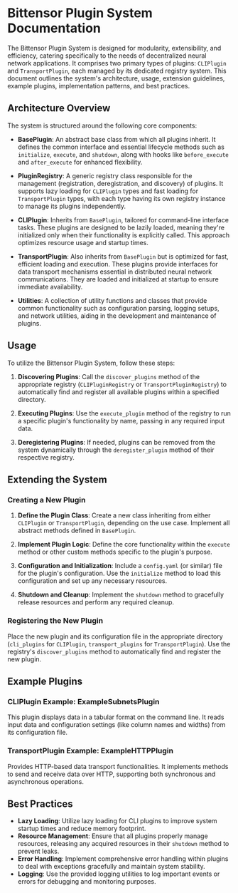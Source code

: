 # Bittensor Plugin System Documentation

The Bittensor Plugin System is designed for modularity, extensibility, and efficiency, catering specifically to the needs of decentralized neural network applications. It comprises two primary types of plugins: `CLIPlugin` and `TransportPlugin`, each managed by its dedicated registry system. This document outlines the system's architecture, usage, extension guidelines, example plugins, implementation patterns, and best practices.

## Architecture Overview

The system is structured around the following core components:

- **BasePlugin**: An abstract base class from which all plugins inherit. It defines the common interface and essential lifecycle methods such as `initialize`, `execute`, and `shutdown`, along with hooks like `before_execute` and `after_execute` for enhanced flexibility.

- **PluginRegistry**: A generic registry class responsible for the management (registration, deregistration, and discovery) of plugins. It supports lazy loading for `CLIPlugin` types and fast loading for `TransportPlugin` types, with each type having its own registry instance to manage its plugins independently.

- **CLIPlugin**: Inherits from `BasePlugin`, tailored for command-line interface tasks. These plugins are designed to be lazily loaded, meaning they're initialized only when their functionality is explicitly called. This approach optimizes resource usage and startup times.

- **TransportPlugin**: Also inherits from `BasePlugin` but is optimized for fast, efficient loading and execution. These plugins provide interfaces for data transport mechanisms essential in distributed neural network communications. They are loaded and initialized at startup to ensure immediate availability.

- **Utilities**: A collection of utility functions and classes that provide common functionality such as configuration parsing, logging setups, and network utilities, aiding in the development and maintenance of plugins.

## Usage

To utilize the Bittensor Plugin System, follow these steps:

1. **Discovering Plugins**: Call the `discover_plugins` method of the appropriate registry (`CLIPluginRegistry` or `TransportPluginRegistry`) to automatically find and register all available plugins within a specified directory.

2. **Executing Plugins**: Use the `execute_plugin` method of the registry to run a specific plugin's functionality by name, passing in any required input data.

3. **Deregistering Plugins**: If needed, plugins can be removed from the system dynamically through the `deregister_plugin` method of their respective registry.

## Extending the System

### Creating a New Plugin

1. **Define the Plugin Class**: Create a new class inheriting from either `CLIPlugin` or `TransportPlugin`, depending on the use case. Implement all abstract methods defined in `BasePlugin`.

2. **Implement Plugin Logic**: Define the core functionality within the `execute` method or other custom methods specific to the plugin's purpose.

3. **Configuration and Initialization**: Include a `config.yaml` (or similar) file for the plugin's configuration. Use the `initialize` method to load this configuration and set up any necessary resources.

4. **Shutdown and Cleanup**: Implement the `shutdown` method to gracefully release resources and perform any required cleanup.

### Registering the New Plugin

Place the new plugin and its configuration file in the appropriate directory (`cli_plugins` for `CLIPlugin`, `transport_plugins` for `TransportPlugin`). Use the registry's `discover_plugins` method to automatically find and register the new plugin.

## Example Plugins

### CLIPlugin Example: ExampleSubnetsPlugin

This plugin displays data in a tabular format on the command line. It reads input data and configuration settings (like column names and widths) from its configuration file.

### TransportPlugin Example: ExampleHTTPPlugin

Provides HTTP-based data transport functionalities. It implements methods to send and receive data over HTTP, supporting both synchronous and asynchronous operations.

## Best Practices

- **Lazy Loading**: Utilize lazy loading for CLI plugins to improve system startup times and reduce memory footprint.
- **Resource Management**: Ensure that all plugins properly manage resources, releasing any acquired resources in their `shutdown` method to prevent leaks.
- **Error Handling**: Implement comprehensive error handling within plugins to deal with exceptions gracefully and maintain system stability.
- **Logging**: Use the provided logging utilities to log important events or errors for debugging and monitoring purposes.


